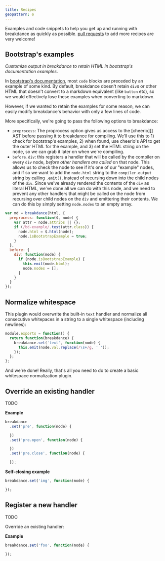 ```yaml
---
title: Recipes
geopattern: o
---
```


Examples and code snippets to help you get up and running with breakdance as quickly as possible. [pull requests](contributing.html) to add more recipes are very welcome!


## Bootstrap's examples

_Customize output in breakdance to retain HTML in bootstrap's documentation examples_.

In [bootstrap's documentation](https://github.com/twbs/bootstrap), most `code` blocks are preceded by an example of some kind. By default, breakdance doesn't retain `div`s or other HTML that doesn't convert to a markdown equivalent (like `button` etc), so we would effectively lose these examples when converting to markdown.

However, if we wanted to retain the examples for some reason, we can easily modify breakdance's behavior with only a few lines of code.

More specifically, we're going to pass the following options to breakdance:

- `preprocess`: The proprocess option gives us access to the [cheerio][] AST before passing it to breakdance for compiling. We'll use this to 1) check for bootstrap's examples, 2) when found, use cheerio's API to get the outer HTML for the example, and 3)  set the HTML string on the node, so we can grab it later on when we're compiling.
- `before.div`: this registers a handler that will be called by the compiler on every `div` node, _before other handlers are called_ on that node. This allows us to check the node to see if it's one of our "example" nodes, and if so we want to add the `node.html` string to the `compiler.output` string by calling `.emit()`, instead of recursing down into the child nodes of the `div`. Since we've already rendered the contents of the `div` as literal HTML, we've done all we can do with this node, and we need to prevent any other handlers that might be called on the node from recursing over child nodes on the `div` and emittering their contents. We can do this by simply setting `node.nodes` to an empty array.

```js
var md = breakdance(html, {
  preprocess: function($, node) {
    var attr = node.attribs || {};
    if (/bd-example/.test(attr.class)) {
      node.html = $.html(node);
      node.isBootstrapExample = true;
    }
  },
  before: {
    div: function(node) {
      if (node.isBootstrapExample) {
        this.emit(node.html);
        node.nodes = [];
      }
    }
  }
});
```


## Normalize whitespace

This plugin would overwrite the built-in `text` handler and normalize all consecutive whitepaces in a string to a single whitespace (including newlines):

```js
module.exports = function() {
  return function(breakdance) {
    breakdance.set('text', function(node) {
      this.emit(node.val.replace(/\s+/g, ' '));
    });
  };
};
```

And we're done! Really, that's all you need to do to create a basic whitespace normalization plugin.


## Override an existing handler

TODO

**Example**

```js
breakdance
  .set('pre', function(node) {

  })
  .set('pre.open', function(node) {

  })
  .set('pre.close', function(node) {

  });
```

**Self-closing example**

```js
breakdance.set('img', function(node) {

});
```


## Register a new handler

TODO

Override an existing handler:

**Example**

```js
breakdance.set('foo', function(node) {

});
```

